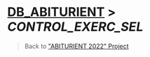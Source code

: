 # [DB_ABITURIENT](../db_abiturient_2022.md) > *CONTROL_EXERC_SEL*

> Back to ["ABITURIENT 2022" Project](../../../../README.md)

<!-- ## Create a new log entry in the [**ABITUR_LOGBOOK**][2] table

### Procedure requires *INPUT* fields

| *Type*          | *Field name*       | *Description*                                      |
|:----------------|:-------------------|:---------------------------------------------------|
| *smallint*      | **NOM_DELA**       | *File number*                                      |
| *integer*       | **NOMER_AB**       | *Candidate number*                                 |
| *date*          | **DATE_IN**        | *Date of submission of documents*                  |
| *smallint*      | **VID_EDU**        | *Form of study*                                    |
| *smallint*      | **PRICE**          | *Payment form*                                     |
| *smallint*      | **TERM_EDU**       | *Full or reduced term of study*                    |
| *varchar (100)* | **ADDRESS_BEFORE** | *Registration address*                             |
| *smallint*      | **N_CK**           | *Region number of the Supervising Organization*    |
| *smallint*      | **N_SPECIALIZ**    | *Specialization ID number*                         |
| *smallint*      | **N_FAC**          | *Faculty ID number*                                |
| *smallint*      | **KONKURS**        | *Terms of the competition for admission*           |
| *smallint*      | **CATEGORY**       | *Sports title code*                                |

> ***NOTE***:</br>*List of values T_ABITUR_LOGBOOK.**VID_EDU***:</br>

> ***NOTE***:</br>*List of values T_ABITUR_LOGBOOK.**PRICE***:</br>

> ***NOTE***:</br>*List of values T_ABITUR_LOGBOOK.**TERM_EDU***:</br>

> ***NOTE***:</br>*List of values T_ABITUR_LOGBOOK.**N_CK***:</br>

> ***NOTE***:</br>*List of values T_ABITUR_LOGBOOK.**N_SPECIALIZ***:</br>

> ***NOTE***:</br>*List of values T_ABITUR_LOGBOOK.**N_FAC***:</br>1 - *СИиЕ*</br>2 - *МВС*</br>3 - *ОФКиТ*</br>4 - *МСиТ*

> ***NOTE***:</br>*List of values T_ABITUR_LOGBOOK.**KONKURS***:</br>0 - *общий*</br>1 - *без вступительных экзаменов*</br>2 - *вне конкурса*</br>3 - *целевой контракт*

> ***NOTE***:</br>*List of values T_ABITUR_LOGBOOK.**CATEGORY***:</br>1 - *3 спортивный разряд*</br>2 - *2 спортивный разряд*</br>3 - *1 спортивный разряд*</br>4 - *Кандидат в Мастера Спорта (КМС)*</br>5 - *Мастер Спорта (МС)*</br>6 - *Мастер Спорта Международного Класса (МСМК)*</br>7 - *Заслуженный Мастер Спорта (ЗМС)*</br>8 - *3 кубок среди юниоров (кю)*</br>9 - *2 кубок среди юниоров (кю)*</br>10 - *1 кубок среди юниоров (кю)*</br>11 - *1 юношеский разряд*</br>12 - *нет*

### Procedure returns *OUTPUT* field values

> The Procedure returns **None** data

---
</br>

### Dependencies

List of dependent tables from a database:

* [**t_abitur_logbook**][2]

List of dependent fields from tables:

* [**t_abitur_logbook**][2].*nom_dela*
* [**t_abitur_logbook**][2].*nomer_ab*
* [**t_abitur_logbook**][2].*date_in*
* [**t_abitur_logbook**][2].*vid_edu*
* [**t_abitur_logbook**][2].*price*
* [**t_abitur_logbook**][2].*term_edu*
* [**t_abitur_logbook**][2].*address_before*
* [**t_abitur_logbook**][2].*n_ck*
* [**t_abitur_logbook**][2].*n_specializ*
* [**t_abitur_logbook**][2].*n_fac*
* [**t_abitur_logbook**][2].*konkurs*
* [**t_abitur_logbook**][2].*category*

---
</br>

### Main logic

```sql
INSERT INTO
    ABITUR_LOGBOOK
    (
        NOM_DELA,
        NOMER_AB,
        DATE_IN,
        VID_EDU,
        PRICE,
        TERM_EDU,
        ADDRESS_BEFORE,
        N_CK,
        N_SPECIALIZ,
        N_FAC,
        KONKURS,
        CATEGORY
    )
VALUES
    (
        :nom_dela,
        :nomer_ab,
        :date_in,
        :vid_edu,
        :price,
        :term_edu,
        :address_before,
        :n_ck,
        :n_specializ,
        :n_fac,
        :konkurs,
        :category
    );
```

[2]:  ../t_ABITUR_LOGBOOK.md -->
